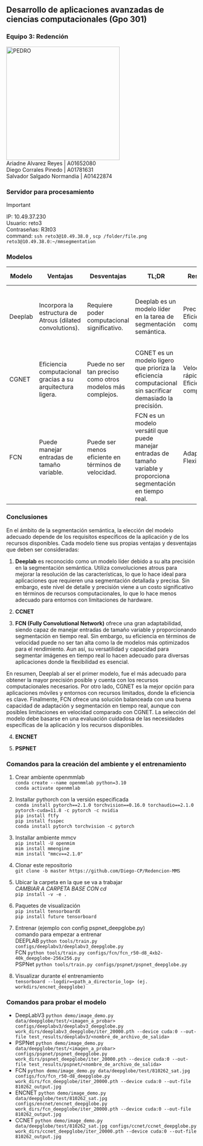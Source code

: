 ## Desarrollo de aplicaciones avanzadas de ciencias computacionales (Gpo 301)

### Equipo 3: Redención

<img src="https://github.com/Diego-CP/Redencion-MMS/assets/70560259/e6c2aa44-b929-48c1-8152-71a57f767234" alt="PEDRO" width="300"/>
<br> Ariadne Alvarez Reyes                  | A01652080
<br> Diego Corrales Pinedo                  | A01781631
<br> Salvador Salgado Normandia             | A01422874

### Servidor para procesamiento

> [!IMPORTANT]
> IP: 10.49.37.230
> <br> Usuario: reto3
> <br> Contraseñas: R3t03
> <br> command: `ssh reto3@10.49.38.0` , `scp /folder/file.png reto3@10.49.38.0:~/mmsegmentation`

### Modelos

| Modelo  | Ventajas                                                   | Desventajas                                                | TL;DR                                                                                                              | Resultados                                 | Métodos Utilizados                                   | Limitaciones                                                                                  | Contribuciones                                                                                |
| ------- | ---------------------------------------------------------- | ---------------------------------------------------------- | ------------------------------------------------------------------------------------------------------------------ | ------------------------------------------ | ---------------------------------------------------- | --------------------------------------------------------------------------------------------- | --------------------------------------------------------------------------------------------- |
| Deeplab | Incorpora la estructura de Atrous (dilated convolutions).  | Requiere poder computacional significativo.                | Deeplab es un modelo líder en la tarea de segmentación semántica.                                                  | Precisión alta, Eficiencia computacional   | Métodos de Atrous, Redes Neuronales Convolucionales  | Depende de recursos de hardware significativos.                                               | Contribuye a la mejora del rendimiento de la segmentación semántica en diversas aplicaciones. |
| CGNET   | Eficiencia computacional gracias a su arquitectura ligera. | Puede no ser tan preciso como otros modelos más complejos. | CGNET es un modelo ligero que prioriza la eficiencia computacional sin sacrificar demasiado la precisión.          | Velocidad rápida, Eficiencia computacional | Red Neuronal Convolucional, Eficiencia computacional | Menor precisión en comparación con modelos más complejos.                                     | Contribuye a la eficiencia en aplicaciones móviles y en tiempo real.                          |
| FCN     | Puede manejar entradas de tamaño variable.                 | Puede ser menos eficiente en términos de velocidad.        | FCN es un modelo versátil que puede manejar entradas de tamaño variable y proporciona segmentación en tiempo real. | Adaptabilidad, Flexibilidad                | Red Neuronal Convolucional, Adaptabilidad            | Puede ser menos eficiente para aplicaciones en tiempo real con altos requisitos de velocidad. | Contribuye a la adaptabilidad de los modelos de segmentación para diversas aplicaciones.      |

### Conclusiones

En el ámbito de la segmentación semántica, la elección del modelo adecuado depende de los requisitos específicos de la aplicación y de los recursos disponibles. Cada modelo tiene sus propias ventajas y desventajas que deben ser consideradas:

1. **Deeplab** es reconocido como un modelo líder debido a su alta precisión en la segmentación semántica. Utiliza convoluciones atrous para mejorar la resolución de las características, lo que lo hace ideal para aplicaciones que requieren una segmentación detallada y precisa. Sin embargo, este nivel de detalle y precisión viene a un costo significativo en términos de recursos computacionales, lo que lo hace menos adecuado para entornos con limitaciones de hardware.

2. **CCNET**

3. **FCN (Fully Convolutional Network)** ofrece una gran adaptabilidad, siendo capaz de manejar entradas de tamaño variable y proporcionando segmentación en tiempo real. Sin embargo, su eficiencia en términos de velocidad puede no ser tan alta como la de modelos más optimizados para el rendimiento. Aun así, su versatilidad y capacidad para segmentar imágenes en tiempo real lo hacen adecuado para diversas aplicaciones donde la flexibilidad es esencial.

En resumen, Deeplab al ser el primer modelo, fue el más adecuado para obtener la mayor precisión posible y cuenta con los recursos computacionales necesarios. Por otro lado, CGNET es la mejor opción para aplicaciones móviles y entornos con recursos limitados, donde la eficiencia es clave. Finalmente, FCN ofrece una solución balanceada con una buena capacidad de adaptación y segmentación en tiempo real, aunque con posibles limitaciones en velocidad comparado con CGNET. La selección del modelo debe basarse en una evaluación cuidadosa de las necesidades específicas de la aplicación y los recursos disponibles.

4. **ENCNET**

5. **PSPNET**

### Comandos para la creación del ambiente y el entrenamiento

1. Crear ambiente openmmlab
   <br> `conda create --name openmmlab python=3.10`
   <br> `conda activate openmmlab`

2. Installar pythorch con la versión especificada
   <br> `conda install pytorch==2.1.0 torchvision==0.16.0 torchaudio==2.1.0 pytorch-cuda=11.8 -c pytorch -c nvidia`
   <br> `pip install ftfy`
   <br> `pip install fsspec`
   <br> `conda install pytorch torchvision -c pytorch`

3. Installar ambiente mmcv
   <br> `pip install -U openmim`
   <br> `mim install mmengine`
   <br> `mim install "mmcv==2.1.0"`

4. Clonar este repositorio
   <br> `git clone -b master https://github.com/Diego-CP/Redencion-MMS`

5. Ubicar la carpeta en la que se va a trabajar
   <br> _CAMBIAR A CARPETA BASE CON cd_
   <br> `pip install -v -e .`

6. Paquetes de visualización
   <br> `pip install tensorboardX`
   <br> `pip install future tensorboard`

7. Entrenar (ejemplo con config pspnet_deepglobe.py)
   <br> comando para empezar a entrenar
   <br> DEEPLAB `python tools/train.py configs/deeplabv3/deeplabv3_deepglobe.py`
   <br> FCN `python tools/train.py configs/fcn/fcn_r50-d8_4xb2-40k_deepglobe-256x256.py`
   <br> PSPNet `python tools/train.py configs/pspnet/pspnet_deepglobe.py`

8. Visualizar durante el entrenamiento
   <br> `tensorboard --logdir=<path_a_directorio_log> (ej. workdirs/encnet_deepglobe)`

### Comandos para probar el modelo

- DeepLabV3 `python demo/image_demo.py data/deepglobe/test/<imagen_a_probar> configs/deeplabv3/deeplabv3_deepglobe.py work_dirs/deeplabv3_deepglobe/iter_20000.pth --device cuda:0 --out-file test_results/deeplabv3/<nombre_de_archivo_de_salida>`
- PSPNet `python demo/image_demo.py data/deepglobe/test/<imagen_a_probar> configs/pspnet/pspnet_deepglobe.py work_dirs/pspnet_deepglobe/iter_20000.pth --device cuda:0 --out-file test_results/pspnet/<nombre_de_archivo_de_salida>`
- FCN `python demo/image_demo.py data/deepglobe/test/810262_sat.jpg configs/fcn/fcn_r50-d8_deepglobe.py work_dirs/fcn_deepglobe/iter_20000.pth --device cuda:0 --out-file 810262_output.jpg`
- ENCNET `python demo/image_demo.py data/deepglobe/test/810262_sat.jpg configs/encnet/encnet_deepglobe.py work_dirs/fcn_deepglobe/iter_20000.pth --device cuda:0 --out-file 810262_output.jpg`
- CCNET `python demo/image_demo.py data/deepglobe/test/810262_sat.jpg configs/ccnet/ccnet_deepglobe.py work_dirs/ccnet_deepglobe/iter_20000.pth --device cuda:0 --out-file 810262_output.jpg`
